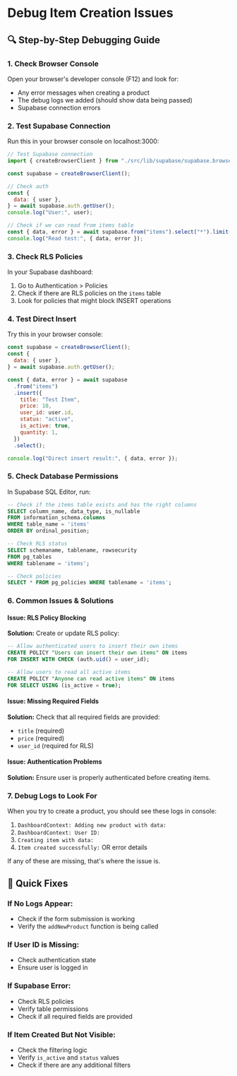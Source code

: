 # Debug Item Creation Issues

## 🔍 Step-by-Step Debugging Guide

### 1. Check Browser Console

Open your browser's developer console (F12) and look for:

- Any error messages when creating a product
- The debug logs we added (should show data being passed)
- Supabase connection errors

### 2. Test Supabase Connection

Run this in your browser console on localhost:3000:

```javascript
// Test Supabase connection
import { createBrowserClient } from "./src/lib/supabase/supabase.browser.js";

const supabase = createBrowserClient();

// Check auth
const {
  data: { user },
} = await supabase.auth.getUser();
console.log("User:", user);

// Check if we can read from items table
const { data, error } = await supabase.from("items").select("*").limit(1);
console.log("Read test:", { data, error });
```

### 3. Check RLS Policies

In your Supabase dashboard:

1. Go to Authentication > Policies
2. Check if there are RLS policies on the `items` table
3. Look for policies that might block INSERT operations

### 4. Test Direct Insert

Try this in your browser console:

```javascript
const supabase = createBrowserClient();
const {
  data: { user },
} = await supabase.auth.getUser();

const { data, error } = await supabase
  .from("items")
  .insert({
    title: "Test Item",
    price: 10,
    user_id: user.id,
    status: "active",
    is_active: true,
    quantity: 1,
  })
  .select();

console.log("Direct insert result:", { data, error });
```

### 5. Check Database Permissions

In Supabase SQL Editor, run:

```sql
-- Check if the items table exists and has the right columns
SELECT column_name, data_type, is_nullable
FROM information_schema.columns
WHERE table_name = 'items'
ORDER BY ordinal_position;

-- Check RLS status
SELECT schemaname, tablename, rowsecurity
FROM pg_tables
WHERE tablename = 'items';

-- Check policies
SELECT * FROM pg_policies WHERE tablename = 'items';
```

### 6. Common Issues & Solutions

#### Issue: RLS Policy Blocking

**Solution:** Create or update RLS policy:

```sql
-- Allow authenticated users to insert their own items
CREATE POLICY "Users can insert their own items" ON items
FOR INSERT WITH CHECK (auth.uid() = user_id);

-- Allow users to read all active items
CREATE POLICY "Anyone can read active items" ON items
FOR SELECT USING (is_active = true);
```

#### Issue: Missing Required Fields

**Solution:** Check that all required fields are provided:

- `title` (required)
- `price` (required)
- `user_id` (required for RLS)

#### Issue: Authentication Problems

**Solution:** Ensure user is properly authenticated before creating items.

### 7. Debug Logs to Look For

When you try to create a product, you should see these logs in console:

1. `DashboardContext: Adding new product with data:`
2. `DashboardContext: User ID:`
3. `Creating item with data:`
4. `Item created successfully:` OR error details

If any of these are missing, that's where the issue is.

## 🚨 Quick Fixes

### If No Logs Appear:

- Check if the form submission is working
- Verify the `addNewProduct` function is being called

### If User ID is Missing:

- Check authentication state
- Ensure user is logged in

### If Supabase Error:

- Check RLS policies
- Verify table permissions
- Check if all required fields are provided

### If Item Created But Not Visible:

- Check the filtering logic
- Verify `is_active` and `status` values
- Check if there are any additional filters

